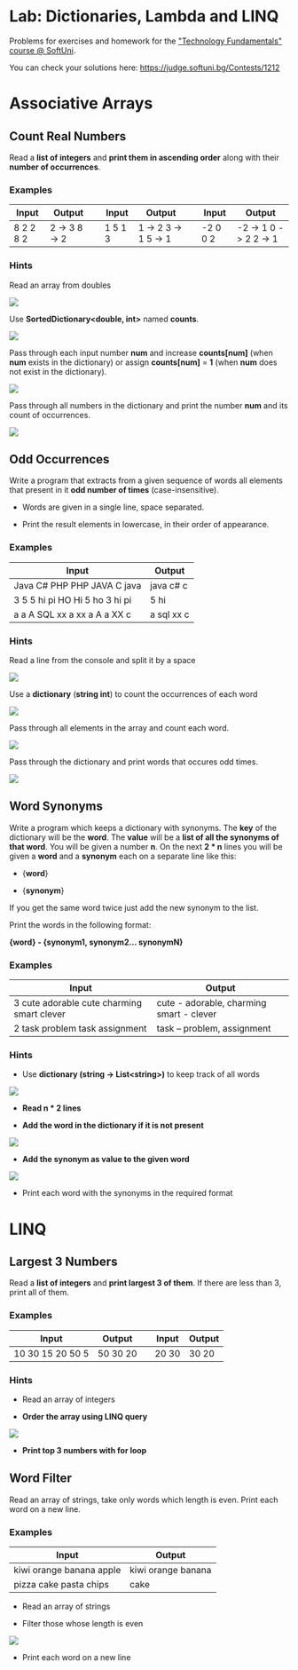 Lab: Dictionaries, Lambda and LINQ
==================================

Problems for exercises and homework for the ["Technology Fundamentals" course \@
SoftUni](https://softuni.bg/courses/technology-fundamentals).

You can check your solutions here: <https://judge.softuni.bg/Contests/1212>

Associative Arrays
==================

Count Real Numbers
------------------

Read a **list of integers** and **print them in ascending order** along with
their **number of occurrences**.

### Examples

| **Input** | **Output**      |   | **Input** | **Output**              |   | **Input** | **Output**                |
|-----------|-----------------|---|-----------|-------------------------|---|-----------|---------------------------|
| 8 2 2 8 2 | 2 -\> 3 8 -\> 2 |   | 1 5 1 3   | 1 -\> 2 3 -\> 1 5 -\> 1 |   | \-2 0 0 2 | \-2 -\> 1 0 -\> 2 2 -\> 1 |

### Hints

Read an array from doubles

![](media/472075d68dffbd0b94fe4d37e8b99a93.png)

Use **SortedDictionary\<double, int\>** named **counts**.

![](media/0f87ff80fd242c5180792c219812d46e.png)

Pass through each input number **num** and increase **counts[num]** (when
**num** exists in the dictionary) or assign **counts[num]** = **1** (when
**num** does not exist in the dictionary).

![](media/b0452ad716c2caf688f7804f403ba311.png)

Pass through all numbers in the dictionary and print the number **num** and its
count of occurrences.

![](media/b5bf46d34efd70708b549b54303090c8.png)

Odd Occurrences
---------------

Write a program that extracts from a given sequence of words all elements that
present in it **odd number of times** (case-insensitive).

-   Words are given in a single line, space separated.

-   Print the result elements in lowercase, in their order of appearance.

### Examples

| **Input**                      | **Output** |
|--------------------------------|------------|
| Java C\# PHP PHP JAVA C java   | java c\# c |
| 3 5 5 hi pi HO Hi 5 ho 3 hi pi | 5 hi       |
| a a A SQL xx a xx a A a XX c   | a sql xx c |

### Hints

Read a line from the console and split it by a space

![](media/08c15f6976a73bd9379cf8f7c8fb4b04.png)

Use a **dictionary** (**string int**) to count the occurrences of each word

![](media/510e78327875f9838569671eb1e7dc00.png)

Pass through all elements in the array and count each word.

![](media/220c282bbd8e27994c7966114815edd5.png)

Pass through the dictionary and print words that occures odd times.

![](media/8e7c145cdfb0b54b32b73e64bb9eab7e.png)

Word Synonyms
-------------

Write a program which keeps a dictionary with synonyms. The **key** of the
dictionary will be the **word**. The **value** will be a **list of all the
synonyms of that word**. You will be given a number **n**. On the next **2 \*
n** lines you will be given a **word** and a **synonym** each on a separate line
like this:

-   {**word**}

-   {**synonym**}

If you get the same word twice just add the new synonym to the list.

Print the words in the following format:

**{word} - {synonym1, synonym2… synonymN}**

### Examples

| **Input**                                  | **Output**                               |
|--------------------------------------------|------------------------------------------|
| 3 cute adorable cute charming smart clever | cute - adorable, charming smart - clever |
| 2 task problem task assignment             | task – problem, assignment               |

### Hints

-   Use **dictionary (string -\> List\<string\>)** to keep track of all words

![](media/629e10008060b887c4f9c5433d2f9246.png)

-   **Read n \* 2 lines**

-   **Add the word in the dictionary if it is not present**

![](media/1993f13c37f188c1bc7eb73520323a23.png)

-   **Add the synonym as value to the given word**

![](media/277db1d9874d6e8a6c9d72a7ab549063.png)

-   Print each word with the synonyms in the required format

LINQ
====

Largest 3 Numbers
-----------------

Read a **list of integers** and **print largest 3 of them**. If there are less
than 3, print all of them.

### Examples

| **Input**        | **Output** |   | **Input** | **Output** |
|------------------|------------|---|-----------|------------|
| 10 30 15 20 50 5 | 50 30 20   |   | 20 30     | 30 20      |

### Hints

-   Read an array of integers

-   **Order the array using LINQ query**

![](media/7062c2b18cd7f3d64d8c4101156686eb.png)

-   **Print top 3 numbers with for loop**

Word Filter
-----------

Read an array of strings, take only words which length is even. Print each word
on a new line.

### Examples

| **Input**                | **Output**         |
|--------------------------|--------------------|
| kiwi orange banana apple | kiwi orange banana |
| pizza cake pasta chips   | cake               |

-   Read an array of strings

-   Filter those whose length is even

![](media/45552b8d911dacc7c6fb7f5d999d79d7.png)

-   Print each word on a new line
